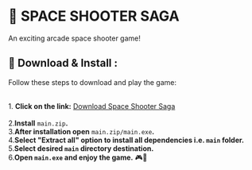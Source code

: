 # 🚀 SPACE SHOOTER SAGA  
An exciting arcade space shooter game!  

## 🔽 Download & Install  :
Follow these steps to download and play the game:  

<br>1. **Click on the link:** [Download Space Shooter Saga](https://github.com/Shivambhandary75/space_shooter_game/releases/tag/v1.0.0)  
<br>2.**Install** `main.zip`**.**
<br>3.**After installation open** `main.zip/main.exe`**.**
<br>4.**Select "Extract all" option to install all dependencies i.e. `main` folder.**
<br>5.**Select desired `main` directory destination.**
<br>6.**Open `main.exe` and enjoy the game.** 🎮🚀 

